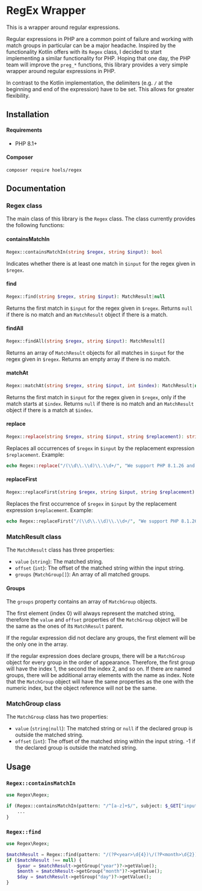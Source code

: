 # RegEx Wrapper
This is a wrapper around regular expressions.

Regular expressions in PHP are a common point of failure and working with match groups in particular can be a major
headache. Inspired by the functionality Kotlin offers with its `Regex` class, I decided to start implementing a similar
functionality for PHP. Hoping that one day, the PHP team will improve the `preg_*` functions, this library provides a
very simple wrapper around regular expressions in PHP.

In contrast to the Kotlin implementation, the delimiters (e.g. `/` at the beginning and end of the expression) have to
be set. This allows for greater flexibility.


## Installation

#### Requirements

- PHP 8.1+

#### Composer
```shell
composer require hoels/regex
```


## Documentation

### Regex class
The main class of this library is the `Regex` class. The class currently provides the following functions:

#### containsMatchIn

```php
Regex::containsMatchIn(string $regex, string $input): bool
```

Indicates whether there is at least one match in `$input` for the regex given in `$regex`.

#### find

```php
Regex::find(string $regex, string $input): MatchResult|null
```

Returns the first match in `$input` for the regex given in `$regex`. Returns `null` if there is no match and an
`MatchResult` object if there is a match.

#### findAll

```php
Regex::findAll(string $regex, string $input): MatchResult[]
```

Returns an array of `MatchResult` objects for all matches in `$input` for the regex given in `$regex`. Returns an
empty array if there is no match.

#### matchAt

```php
Regex::matchAt(string $regex, string $input, int $index): MatchResult|null
```

Returns the first match in `$input` for the regex given in `$regex`, only if the match starts at `$index`. Returns `null`
if there is no match and an `MatchResult` object if there is a match at `$index`.

#### replace

```php
Regex::replace(string $regex, string $input, string $replacement): string
```

Replaces all occurrences of `$regex` in `$input` by the replacement expression `$replacement`. Example:

```php
echo Regex::replace("/(\\d\\.\\d)\\.\\d+/", "We support PHP 8.1.26 and 8.2.13.", "$1"); // We support PHP 8.1 and 8.2.
```

#### replaceFirst

```php
Regex::replaceFirst(string $regex, string $input, string $replacement): string
```

Replaces the first occurrence of `$regex` in `$input` by the replacement expression `$replacement`. Example:

```php
echo Regex::replaceFirst("/(\\d\\.\\d)\\.\\d+/", "We support PHP 8.1.26 and 8.2.13.", "$1"); // We support PHP 8.1 and 8.2.3.
```


### MatchResult class
The `MatchResult` class has three properties:
- `value` (`string`): The matched string.
- `offset` (`int`): The offset of the matched string within the input string.
- `groups` (`MatchGroup[]`): An array of all matched groups.

#### Groups
The `groups` property contains an array of `MatchGroup` objects.

The first element (index 0) will always represent the matched string, therefore the `value` and `offset` properties of
the `MatchGroup` object will be the same as the ones of its `MatchResult` parent.

If the regular expression did not declare any groups, the first element will be the only one in the array.

If the regular expression does declare groups, there will be a `MatchGroup` object for every group in the order of
appearance. Therefore, the first group will have the index 1, the second the index 2, and so on. If there are named
groups, there will be additional array elements with the name as index. Note that the `MatchGroup` object will have the
same properties as the one with the numeric index, but the object reference will not be the same.


### MatchGroup class
The `MatchGroup` class has two properties:
- `value` (`string|null`): The matched string or `null` if the declared group is outside the matched string.
- `offset` (`int`): The offset of the matched string within the input string. -1 if the declared group is outside the
matched string.


## Usage

### `Regex::containsMatchIn`

```php
use Regex\Regex;

if (Regex::containsMatchIn(pattern: "/^[a-z]+$/", subject: $_GET["input"])) {
    ...
}
```

### `Regex::find`

```php
use Regex\Regex;

$matchResult = Regex::find(pattern: "/(?P<year>\d{4})\/(?P<month>\d{2})\/(?P<day>\d{2})/", subject: $input);
if ($matchResult !== null) {
    $year = $matchResult->getGroup("year")?->getValue();
    $month = $matchResult->getGroup("month")?->getValue();
    $day = $matchResult->getGroup("day")?->getValue();
}
```
